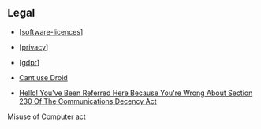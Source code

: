 Legal
-----


* [[software-licences]]
* [[privacy]]
* [[gdpr]]

* [Cant use Droid](https://www.team-bhp.com/forum/shifting-gears/227923-google-sues-me-using-word-droid-my-company-name-orpheusdroid.html)
* [Hello! You've Been Referred Here Because You're Wrong About Section 230 Of The Communications Decency Act](https://www.techdirt.com/articles/20200531/23325444617/hello-youve-been-referred-here-because-youre-wrong-about-section-230-communications-decency-act.shtml)

Misuse of Computer act



[//begin]: # "Autogenerated link references for markdown compatibility"
[software-licences]: software-licences.md "Software Licences"
[privacy]: privacy.md "Privacy"
[gdpr]: gdpr.md "GDPR"
[//end]: # "Autogenerated link references"